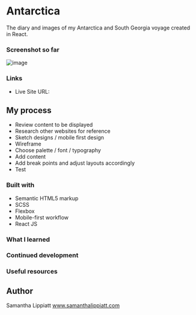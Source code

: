# Antarctica

The diary and images of my Antarctica and South Georgia voyage created in React.

### Screenshot so far 

![image](https://user-images.githubusercontent.com/80658809/174717448-1d70f56d-4281-4250-89b1-89870052b383.png)

### Links

- Live Site URL: 

## My process
- Review content to be displayed
- Research other websites for reference
- Sketch designs / mobile first design
- Wireframe 
- Choose palette / font / typography
- Add content
- Add break points and adjust layouts accordingly
- Test

### Built with

- Semantic HTML5 markup
- SCSS 
- Flexbox
- Mobile-first workflow
- React JS

### What I learned

### Continued development

### Useful resources


## Author
Samantha Lippiatt www.samanthalippiatt.com
